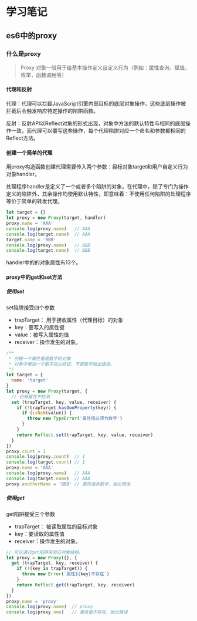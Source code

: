 # 学习笔记

## es6中的proxy

### 什么是proxy
> Proxy 对象一般用于给基本操作定义自定义行为（例如：属性查询，赋值，枚举，函数调用等）

#### 代理和反射
代理：代理可以拦截JavaScript引擎内部目标的底层对象操作，这些底层操作被拦截后会触发响应特定操作的陷阱函数。

反射：反射API以Reflect对象的形式出现，对象中方法的默认特性与相同的底层操作一致，而代理可以覆写这些操作，每个代理陷阱对应一个命名和参数都相同的Reflect方法。

#### 创建一个简单的代理
用proxy构造函数创建代理需要传入两个参数：目标对象target和用户自定义行为对象handler。

处理程序handler是定义了一个或者多个陷阱的对象，在代理中，除了专门为操作定义的陷阱外，其余操作均使用默认特性，即意味着：不使用任何陷阱的处理程序等价于简单的转发代理。


```js
let target = {}
let proxy = new Proxy(target, handler)
proxy.name = 'AAA'
console.log(proxy.name)   // AAA
console.log(target.name)  // AAA
target.name = 'BBB'
console.log(proxy.name)   // BBB
console.log(target.name)  // BBB

```
handler中的的对象属性有13个。

#### proxy中的get和set方法
##### 使用set
set陷阱接受四个参数
- trapTarget： 用于接收属性（代理目标）的对象
- key：要写入的属性键
- value：被写入属性的值
- receiver：操作发生的对象。


```js
/**
 * 创建一个属性值是数字的对象
 * 对象中增加一个数字加以验证，不是数字抛出错误。
 */
let target = {
  name: 'target'
}
let proxy = new Proxy(target, {
  // 已有属性不检测
  set (trapTarget, key, value, receiver) {
    if (!trapTarget.hasOwnProperty(key)) {
      if (isNaN(value)) {
        throw new TypeError('属性值必须为数字')
      }
    }
    return Reflect.set(trapTarget, key, value, receiver)
  }
})
proxy.count = 1
console.log(proxy.count)  // 1
console.log(target.count) // 1
proxy.name = 'AAA'
console.log(proxy.name)   // AAA
console.log(target.name)  // AAA
proxy.anotherName = 'BBB' // 属性值非数字，抛出错误


```
##### 使用get
get陷阱接受三个参数
- trapTarget： 被读取属性的目标对象
- key：要读取的属性值
- receiver：操作发生的对象。


```js
// 可以通过get陷阱来验证对象结构。
let proxy = new Proxy({}, {
  get (trapTarget, key, receiver) {
    if (!(key in trapTarget)) {
      throw new Error(`属性${key}不存在`)
    }
    return Reflect.get(trapTarget, key, receiver)
  }
})
proxy.name = 'proxy'
console.log(proxy.name)  // proxy
console.log(proxy.nme)   // 属性值不存在，抛出错误

```

